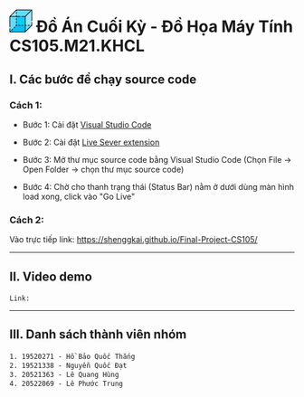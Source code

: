 <h1> <img src="img/box3.png" width="40"> Đồ Án Cuối Kỳ - Đồ Họa Máy Tính CS105.M21.KHCL</h1>


## I. Các bước để chạy source code

### Cách 1:
- Bước 1: Cài đặt [Visual Studio Code](https://code.visualstudio.com/download")

- Bước 2: Cài đặt [Live Sever extension](https://ritwickdey.github.io/vscode-live-server/)

- Bước 3: Mở thư mục source code bằng Visual Studio Code
   (Chọn File -> Open Folder -> chọn thư mục source code)

- Bước 4: Chờ cho thanh trạng thái (Status Bar) nằm ở dưới dùng màn hình load xong, click vào "Go Live" 

### Cách 2:
Vào trực tiếp link: https://shenggkai.github.io/Final-Project-CS105/

---
## II. Video demo
    Link: 
---
## III. Danh sách thành viên nhóm
    1. 19520271 - Hồ Bảo Quốc Thắng
    2. 19521338 - Nguyễn Quốc Đạt
    3. 20521363 - Lê Quang Hùng
    4. 20522069 - Lê Phước Trung 